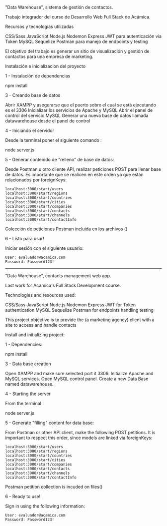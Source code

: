 "Data Warehouse", sistema de gestión de contactos.

Trabajo integrador del curso de Desarrollo Web Full Stack de Acámica.

Recursos y tecnologías utilizadas

CSS/Sass
JavaScript
Node.js
Nodemon
Express
JWT para autenticación via Token
MySQL
Sequelize
Postman para manejo de endpoints y testing

El objetivo del trabajo es generar un sitio de visualización y gestión de contactos para una empresa de marketing.


Instalación e inicializacion del proyecto

1 - Instalación de dependencias

npm install

3 - Creando base de datos

Abrir XAMPP y asegurarse que el puerto sobre el cual se está ejecutando es el 3306
Inicializar los servicios de Apache y MySQL
Abrir el panel de control del servicio MySQL
Generar una nueva base de datos llamada datawarehouse desde el panel de control

4 - Iniciando el servidor

Desde la terminal poner el siguiente comando :

node server.js

5 - Generar contenido de "relleno" de base de datos:

Desde Postman u otro cliente API, realizar peticiones POST para llenar base de datos. Es importante que se realicen en este orden ya que están relacionados por foreignKeys:

    localhost:3000/start/users
    localhost:3000/start/regions
    localhost:3000/start/countries
    localhost:3000/start/cities
    localhost:3000/start/companies
    localhost:3000/start/contacts
    localhost:3000/start/channels
    localhost:3000/start/contactInfo

Colección de peticiones Postman incluida en los archivos ()

6 - Listo para usar!

Iniciar sesión con el siguiente usuario:

    User: evaluador@acamica.com
    Password: Password123!


______________________________________________________________

"Data Warehouse", contacts management web app.

Last work for Acamica's Full Stack Development course.

Technologies and resources used:

CSS/Sass
JavaScript
Node.js
Nodemon
Express
JWT for Token authentication
MySQL
Sequelize
Postman for endpoints handling testing

This project objective is to provide the (a marketing agency) client with a site to access and handle contacts


Install and initializing project:

1 - Dependencies:

npm install

3 - Data base creation

Open XAMPP and make sure selected port it 3306.
Initialize Apache and MySQL services.
Open MySQL control panel.
Create a new Data Base named datawarehouse.

4 - Starting the server

From the terminal :

node server.js

5 - Generate "filling" content for data base:

From Postman or other API client, make the following POST petitions. It is important to respect this order, since models are linked via foreignKeys:

    localhost:3000/start/users
    localhost:3000/start/regions
    localhost:3000/start/countries
    localhost:3000/start/cities
    localhost:3000/start/companies
    localhost:3000/start/contacts
    localhost:3000/start/channels
    localhost:3000/start/contactInfo

Postman petition collection is incuded on files()

6 - Ready to use!

Sign in using the following information:

    User: evaluador@acamica.com
    Password: Password123!

